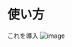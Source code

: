 # 使い方

これを導入
![image](https://github.com/UGOKU-Lab/ESP32_Arduino_for_FlexConsole/assets/27545627/2aa89380-b3a7-492b-862d-f24f22467508)


